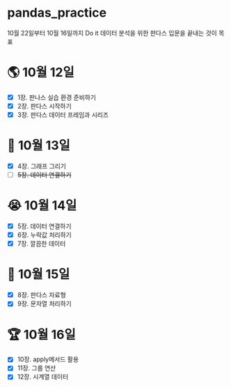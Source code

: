 # pandas_practice
10월 22일부터 10월 16일까지 Do it 데이터 분석을 위한 판다스 입문을 끝내는 것이 목표
# 🌎 10월 12일
- [x] 1장. 판나스 실습 환경 준비하기
- [x] 2장. 판다스 시작하기
- [x] 3장. 판다스 데이터 프레임과 시리즈
# 🛫 10월 13일
- [x] 4장. 그래프 그리기
- [ ] ~~5장. 데이터 연결하기~~
# 😭 10월 14일
- [x] 5장. 데이터 연결하기
- [x] 6장. 누락값 처리하기
- [x] 7장. 깔끔한 데이터 
# 🥊 10월 15일
- [x] 8장. 판다스 자료형
- [x] 9장. 문자열 처리하기
# 🏆 10월 16일
- [x] 10장. apply메서드 활용
- [x] 11장. 그룹 연산
- [x] 12장. 시계열 데이터
